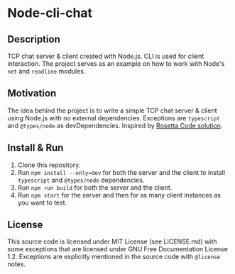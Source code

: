 # Node-cli-chat

## Description

TCP chat server & client created with Node.js. CLI is used for client interaction. The project serves as an example on how to work with Node's `net` and `readline` modules.

## Motivation

The idea behind the project is to write a simple TCP chat server & client using Node.js with no external dependencies. Exceptions are `typescript` and `@types/node` as devDependencies. Inspired by [Rosetta Code solution](https://rosettacode.org/wiki/Chat_server#JavaScript).

## Install & Run

1. Clone this repository.
2. Run `npm install --only=dev` for both the server and the client to install `typescript` and `@types/node` dependencies.
3. Run `npm run build` for both the server and the client.
4. Run `npm start` for the server and then for as many client instances as you want to test.

## License

This source code is licensed under MIT License (see LICENSE.md) with some exceptions that are licensed under GNU Free Documentation License 1.2. Exceptions are explicitly mentioned in the source code with `@license` notes.
